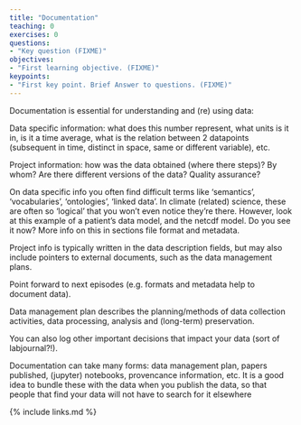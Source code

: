 ```yaml
---
title: "Documentation"
teaching: 0
exercises: 0
questions:
- "Key question (FIXME)"
objectives:
- "First learning objective. (FIXME)"
keypoints:
- "First key point. Brief Answer to questions. (FIXME)"
---
```



Documentation is essential for understanding and (re) using data:

Data specific information: what does this number represent, what units is it in, is it a time average, what is the relation between 2 datapoints (subsequent in time, distinct in space, same or different variable), etc.

Project information: how was the data obtained (where there steps)? By whom? Are there different versions of the data? Quality assurance?

On data specific info you often find difficult terms like ‘semantics’, ‘vocabularies’, ‘ontologies’, ‘linked data’. In climate (related) science, these are often so ‘logical’ that you won’t even notice they’re there. However, look at this example of a patient’s data model, and the netcdf model. Do you see it now? More info on this in sections file format and metadata.

Project info is typically written in the data description fields, but may also include pointers to external documents, such as the data management plans.

Point forward to next episodes (e.g. formats and metadata help to document data).

Data management plan describes the planning/methods of data collection activities, data processing, analysis and (long-term) preservation.

You can also log other important decisions that impact your data (sort of labjournal?!).

Documentation can take many forms: data management plan, papers published, (jupyter) notebooks, provencance information, etc. It is a good idea to bundle these with the data when you publish the data, so that people that find your data will not have to search for it elsewhere

{% include links.md %}

